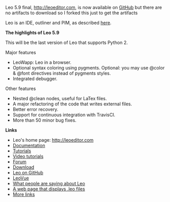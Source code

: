 Leo 5.9 final, http://leoeditor.com, is now available on
[GitHub](https://github.com/leo-editor/leo-editor) but there are no artifacts to download so I forked this just to get the artifacts

Leo is an IDE, outliner and PIM, as described [here](http://leoeditor.com/preface.html).

**The highlights of Leo 5.9**

This will be the last version of Leo that supports Python 2.

Major features
- LeoWapp: Leo in a browser.
- Optional syntax coloring using pygments.
  Optional: you may use @color & @font directives instead of pygments styles.
- Integrated debugger.

Other features
- Nested @clean nodes, useful for LaTex files.
- A major refactoring of the code that writes external files.
- Better error recovery.
- Support for continuous integration with TravisCI.
- More than 50 minor bug fixes.

**Links**

- Leo's home page: http://leoeditor.com
- [Documentation](http://leoeditor.com/leo_toc.html)
- [Tutorials](http://leoeditor.com/tutorial.html)
- [Video tutorials](http://leoeditor.com/screencasts.html)
- [Forum](http://groups.google.com/group/leo-editor)
- [Download](http://sourceforge.net/projects/leo/files/)
- [Leo on GitHub](https://github.com/leo-editor/leo-editor)
- [LeoVue](https://github.com/kaleguy/leovue#leo-vue)
- [What people are saying about Leo](http://leoeditor.com/testimonials.html)
- [A web page that displays .leo files](http://leoeditor.com/load-leo.html)
- [More links](http://leoeditor.com/leoLinks.html)
